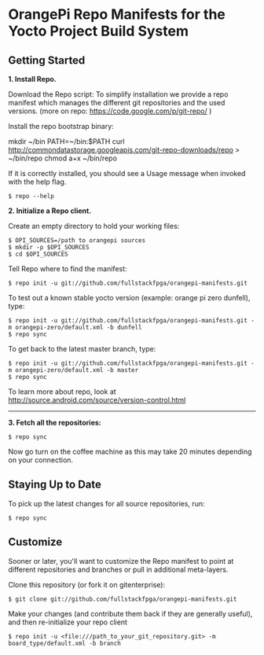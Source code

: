 OrangePi Repo Manifests for the Yocto Project Build System
=====================

Getting Started
---------------
**1.  Install Repo.**

Download the Repo script:
To simplify installation we provide a repo manifest which manages the different
git repositories and the used versions.
(more on repo: https://code.google.com/p/git-repo/ )

Install the repo bootstrap binary:

  mkdir ~/bin
  PATH=~/bin:$PATH
  curl http://commondatastorage.googleapis.com/git-repo-downloads/repo > ~/bin/repo
  chmod a+x ~/bin/repo

If it is correctly installed, you should see a Usage message when invoked
with the help flag.

    $ repo --help

**2.  Initialize a Repo client.**

Create an empty directory to hold your working files:

    $ OPI_SOURCES=/path to orangepi sources
    $ mkdir -p $OPI_SOURCES
    $ cd $OPI_SOURCES

Tell Repo where to find the manifest:

    $ repo init -u git://github.com/fullstackfpga/orangepi-manifests.git

To test out a known stable yocto version (example: orange pi zero dunfell), type:

    $ repo init -u git://github.com/fullstackfpga/orangepi-manifests.git -m orangepi-zero/default.xml -b dunfell
    $ repo sync

To get back to the latest master branch, type:

    $ repo init -u git://github.com/fullstackfpga/orangepi-manifests.git -m orangepi-zero/default.xml -b master
    $ repo sync

To learn more about repo, look at http://source.android.com/source/version-control.html
***

**3.  Fetch all the repositories:**

    $ repo sync

Now go turn on the coffee machine as this may take 20 minutes depending on your
connection.

Staying Up to Date
------------------
To pick up the latest changes for all source repositories, run:

    $ repo sync

Customize
---------
Sooner or later, you'll want to customize the Repo manifest to point at
different repositories and branches or pull in additional meta-layers.

Clone this repository (or fork it on gitenterprise):

    $ git clone git://github.com/fullstackfpga/orangepi-manifests.git

Make your changes (and contribute them back if they are generally useful), and
then re-initialize your repo client

    $ repo init -u <file:///path_to_your_git_repository.git> -m board_type/default.xml -b branch 
